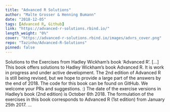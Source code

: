 ```yaml
---
title: "Advanced R Solutions"
author: "Malte Grosser & Henning Bumann"
date: "2018-12-05"
tags: [Advanced R, Github]
link: "https://advanced-r-solutions.rbind.io/"
length_weight: "0%"
cover: "https://advanced-r-solutions.rbind.io/images/advrs_cover.png"
repo: "Tazinho/Advanced-R-Solutions"
pinned: false
---
```


Solutions to the Exercises from Hadley Wickham’s book ‘Advanced R’. [...] This book offers solutions to Hadley Wickham’s book Advanced R. It is work in progress and under active development. The 2nd edition of Advanced R is still being revised, but we hope to provide a large part of the answers by the end of 2018. The code for this book can be found on GitHub. We welcome your PRs and suggestions. :) The date of the exercise versions in Hadley’s book (2nd edition) is October 6th 2018. The formulation of the exercises in this book corresponds to Advanced R (1st edition) from January 25th 2017. ...

